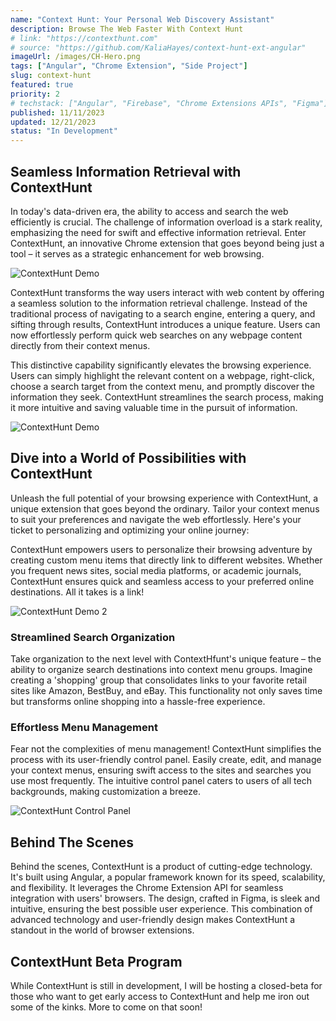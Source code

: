 ```yaml
---
name: "Context Hunt: Your Personal Web Discovery Assistant"
description: Browse The Web Faster With Context Hunt
# link: "https://contexthunt.com"
# source: "https://github.com/KaliaHayes/context-hunt-ext-angular"
imageUrl: /images/CH-Hero.png
tags: ["Angular", "Chrome Extension", "Side Project"]
slug: context-hunt
featured: true
priority: 2
# techstack: ["Angular", "Firebase", "Chrome Extensions APIs", "Figma"]
published: 11/11/2023
updated: 12/21/2023
status: "In Development"
---
```


## Seamless Information Retrieval with ContextHunt

In today's data-driven era, the ability to access and search the web efficiently is crucial. The challenge of information overload is a stark reality, emphasizing the need for swift and effective information retrieval. Enter ContextHunt, an innovative Chrome extension that goes beyond being just a tool – it serves as a strategic enhancement for web browsing.

![ContextHunt Demo](/images/CH.png)

ContextHunt transforms the way users interact with web content by offering a seamless solution to the information retrieval challenge. Instead of the traditional process of navigating to a search engine, entering a query, and sifting through results, ContextHunt introduces a unique feature. Users can now effortlessly perform quick web searches on any webpage content directly from their context menus.

This distinctive capability significantly elevates the browsing experience. Users can simply highlight the relevant content on a webpage, right-click, choose a search target from the context menu, and promptly discover the information they seek. ContextHunt streamlines the search process, making it more intuitive and saving valuable time in the pursuit of information.

![ContextHunt Demo](/images/CH2.png)

## Dive into a World of Possibilities with ContextHunt

Unleash the full potential of your browsing experience with ContextHunt, a unique extension that goes beyond the ordinary. Tailor your context menus to suit your preferences and navigate the web effortlessly. Here's your ticket to personalizing and optimizing your online journey:

ContextHunt empowers users to personalize their browsing adventure by creating custom menu items that directly link to different websites. Whether you frequent news sites, social media platforms, or academic journals, ContextHunt ensures quick and seamless access to your preferred online destinations. All it takes is a link!

![ContextHunt Demo 2](/images/CH3.png)

### Streamlined Search Organization

Take organization to the next level with ContextHfunt's unique feature – the ability to organize search destinations into context menu groups. Imagine creating a 'shopping' group that consolidates links to your favorite retail sites like Amazon, BestBuy, and eBay. This functionality not only saves time but transforms online shopping into a hassle-free experience.

### Effortless Menu Management

Fear not the complexities of menu management! ContextHunt simplifies the process with its user-friendly control panel. Easily create, edit, and manage your context menus, ensuring swift access to the sites and searches you use most frequently. The intuitive control panel caters to users of all tech backgrounds, making customization a breeze.

![ContextHunt Control Panel](/images/CH4.png)

## Behind The Scenes

Behind the scenes, ContextHunt is a product of cutting-edge technology. It's built using Angular, a popular framework known for its speed, scalability, and flexibility. It leverages the Chrome Extension API for seamless integration with users' browsers. The design, crafted in Figma, is sleek and intuitive, ensuring the best possible user experience. This combination of advanced technology and user-friendly design makes ContextHunt a standout in the world of browser extensions.

## ContextHunt Beta Program

While ContextHunt is still in development, I will be hosting a closed-beta for those who want to get early access to ContextHunt and help me iron out some of the kinks. More to come on that soon!

<!-- In conclusion, ContextHunt is a game-changer for web browsing. It streamlines searches, personalizes browsing experiences, and makes the most of the web’s vast resources. With its powerful search capabilities, customizable options, and intuitive interface, Context Hunt is a must-have tool for anyone who spends time online. Try ContextHunt today and start browsing smarter! -->
